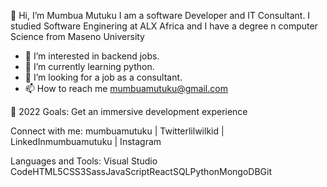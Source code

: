 👋 Hi, I’m Mumbua Mutuku
I am a software Developer and IT Consultant. I studied Software Enginering at ALX Africa and I have a degree n computer Science from Maseno University

- 👀 I’m interested in backend jobs.
- 🌱 I’m currently learning python.
- 💞️ I’m looking for a job as a consultant.
- 📫 How to reach me mumbuamutuku@gmail.com

🥅 2022 Goals: Get an immersive development experience

Connect with me:
mumbuamutuku | Twitterlilwilkid | LinkedInmumbuamutuku | Instagram


Languages and Tools:
Visual Studio CodeHTML5CSS3SassJavaScriptReactSQLPythonMongoDBGit



<!---
mumbuamutuku/mumbuamutuku is a ✨ special ✨ repository because its `README.md` (this file) appears on your GitHub profile.
You can click the Preview link to take a look at your changes.
--->
